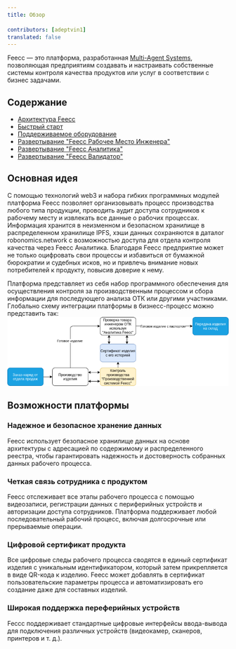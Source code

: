 ```yaml
---
title: Обзор
 
contributors: [adeptvin1]
translated: false
---
```

Feecc — это платформа, разработанная [Multi-Agent Systems](http://multi-agent.io), позволяющая предприятиям создавать и настраивать собственные системы контроля качества продуктов или услуг в соответствии с бизнес задачами.

## Содержание
- [Архитектура Feecc](/docs/feecc-system-architecture)
- [Быстрый старт](/docs/feecc-system-quickstart)
- [Поддерживаемое оборудование](/docs/feecc-system-supporthardware)
- [Развертывание "Feecc Рабочее Место Инженера"](/docs/feecc-system-deploy-feecc-wb)
- [Развертывание "Feecc Аналитика"](/docs/feecc-system-deploy-feecc-analytics)
- [Развертывание "Feecc Валидатор"](/docs/feecc-system-deploy-feecc-validator)

## Основная идея
С помощью технологий web3 и набора гибких программных модулей платформа Feecc позволяет организовывать процесс производства любого типа продукции, проводить аудит доступа сотрудников к рабочему месту и извлекать все данные о рабочих процессах. Информация хранится в неизменном и безопасном хранилище в распределенном хранилище IPFS, хэши данных сохраняются в даталог robonomics.network с возможностью доступа для отдела контроля качества через Feecc Аналитика. Благодаря Feecc предприятие может не только оцифровать свои процессы и избавиться от бумажной бюрократии и судебных исков, но и привлечь внимание новых потребителей к продукту, повысив доверие к нему.

Платформа представляет из себя набор программного обеспечения для осуществления контроля за производственным процессом и сбора информации для последующего анализа ОТК или другими участниками. Глобально схему интеграции платформы в бизнесс-процесс можно представить так:
![business_schema](../images/feecc-system-overview/business_schema.png)

## Возможности платформы

### Надежное и безопасное хранение данных
Feecc использует безопасное хранилище данных на основе архитектуры с адресацией по содержимому и распределенного реестра, чтобы гарантировать надежность и достоверность собранных данных рабочего процесса.

### Четкая связь сотрудника с продуктом
Feecc отслеживает все этапы рабочего процесса с помощью видеозаписи, регистрации данных с периферийных устройств и авторизации доступа сотрудников. Платформа поддерживает любой последовательный рабочий процесс, включая долгосрочные или прерываемые операции.

### Цифровой сертификат продукта
Все цифровые следы рабочего процесса сводятся в единый сертификат изделия с уникальным идентификатором, который затем прикрепляется в виде QR-кода к изделию. Feecc может добавлять в сертификат пользовательские параметры процесса и автоматизировать его создание даже для составных изделий.

### Широкая поддержка переферийных устройств
Feccc поддерживает стандартные цифровые интерфейсы ввода-вывода для подключения различных устройств (видеокамер, сканеров, принтеров и т. д.).

